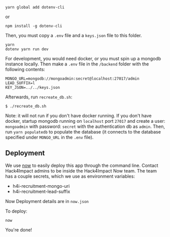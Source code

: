 ```
yarn global add dotenv-cli
```

or

```
npm install -g dotenv-cli
```

Then, you must copy a `.env` file and a `keys.json` file to this folder.

```
yarn
dotenv yarn run dev
```

For development, you would need docker, or you must spin up a mongodb instance locally. Then make a `.env` file in the `/backend` folder with the following contents:
```
MONGO_URL=mongodb://mongoadmin:secret@localhost:27017/admin
LEAD_SUFFIX=l
KEY_JSON=../../keys.json
```

Afterwards, run `recreate_db.sh`:
```
$ ./recreate_db.sh
```
Note: it will not run if you don't have docker running. If you don't have docker, startup mongodb running on `localhost` port `27017` and create a user: `mongoadmin` with password: `secret` with the authentication db as `admin`. Then, run `yarn populatedb` to populate the database (it connects to the database specified under `MONGO_URL` in the `.env` file).

## Deployment

We use [now](https://zeit.co/now) to easily deploy this app through the command line. Contact Hack4Impact admins to be inside the Hack4Impact Now team. The team has a couple secrets, which we use as environment variables:

- h4i-recruitment-mongo-uri
- h4i-recruitment-lead-suffix

Now Deployment details are in `now.json`

To deploy:

```
now
```

You're done!

